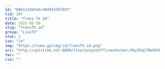 ```yaml
---
id: "60b1119e5a5c48d4533b785f"
tid: 107
title: "Trans TV ID"
date: 2021-05-30
slug: "TransTV.id"
group: "LiveTV"
stat: 1
iso: "id"
img: "https://tvmu.ga/img/id/TransTV.id.png"
uri: "http://iptvtree.net:8080/live/outputofflinechecker/9kyZXqC7MwVbkMnJmf/162503.m3u8"
twc: ""
rio: ""
---
```

